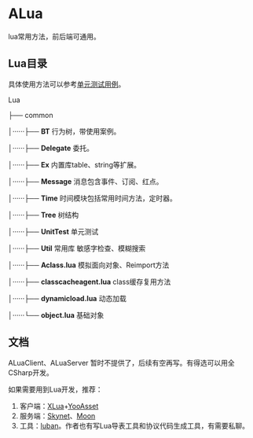 # ALua
lua常用方法，前后端可通用。



## Lua目录

具体使用方法可以参考[单元测试用例](https://github.com/ZensYue/ALua/tree/main/Lua/common/UnitTest)。

Lua

├── common

│······├── **BT** 行为树，带使用案例。

│······├── **Delegate** 委托。

│······├──  **Ex** 内置库table、string等扩展。

│······├── **Message** 消息包含事件、订阅、红点。

│······├── **Time** 时间模块包括常用时间方法，定时器。

│······├── **Tree** 树结构

│······├── **UnitTest** 单元测试

│······├── **Util** 常用库 敏感字检查、模糊搜索

│······├── **Aclass.lua** 模拟面向对象、Reimport方法

│······├── **classcacheagent.lua** class缓存复用方法

│······├── **dynamicload.lua** 动态加载

│······└── **object.lua** 基础对象



## 文档

ALuaClient、ALuaServer 暂时不提供了，后续有空再写。有得选可以用全CSharp开发。

如果需要用到Lua开发，推荐：

1. 客户端：[XLua](https://github.com/Tencent/xLua)+[YooAsset](https://github.com/tuyoogame/YooAsset)
2. 服务端：[Skynet](https://github.com/cloudwu/skynet)、[Moon](https://github.com/sniper00/moon)
3. 工具：[luban](https://github.com/focus-creative-games/luban)。作者也有写Lua导表工具和协议代码生成工具，有需要私聊。



